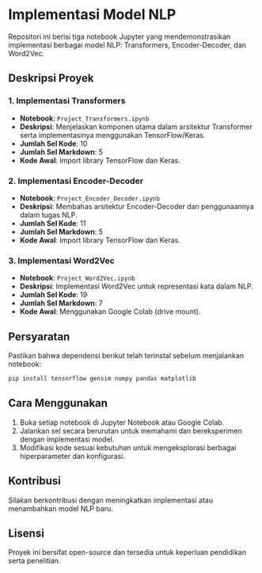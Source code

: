 # Implementasi Model NLP

Repositori ini berisi tiga notebook Jupyter yang mendemonstrasikan implementasi berbagai model NLP: Transformers, Encoder-Decoder, dan Word2Vec.

## Deskripsi Proyek

### 1. Implementasi Transformers
- **Notebook**: `Project_Transformers.ipynb`
- **Deskripsi**: Menjelaskan komponen utama dalam arsitektur Transformer serta implementasinya menggunakan TensorFlow/Keras.
- **Jumlah Sel Kode**: 10
- **Jumlah Sel Markdown**: 5
- **Kode Awal**: Import library TensorFlow dan Keras.

### 2. Implementasi Encoder-Decoder
- **Notebook**: `Project_Encoder_Decoder.ipynb`
- **Deskripsi**: Membahas arsitektur Encoder-Decoder dan penggunaannya dalam tugas NLP.
- **Jumlah Sel Kode**: 11
- **Jumlah Sel Markdown**: 5
- **Kode Awal**: Import library TensorFlow dan Keras.

### 3. Implementasi Word2Vec
- **Notebook**: `Project_Word2Vec.ipynb`
- **Deskripsi**: Implementasi Word2Vec untuk representasi kata dalam NLP.
- **Jumlah Sel Kode**: 19
- **Jumlah Sel Markdown**: 7
- **Kode Awal**: Menggunakan Google Colab (drive mount).

## Persyaratan
Pastikan bahwa dependensi berikut telah terinstal sebelum menjalankan notebook:
```bash
pip install tensorflow gensim numpy pandas matplotlib
```

## Cara Menggunakan
1. Buka setiap notebook di Jupyter Notebook atau Google Colab.
2. Jalankan sel secara berurutan untuk memahami dan bereksperimen dengan implementasi model.
3. Modifikasi kode sesuai kebutuhan untuk mengeksplorasi berbagai hiperparameter dan konfigurasi.

## Kontribusi
Silakan berkontribusi dengan meningkatkan implementasi atau menambahkan model NLP baru.

## Lisensi
Proyek ini bersifat open-source dan tersedia untuk keperluan pendidikan serta penelitian.


